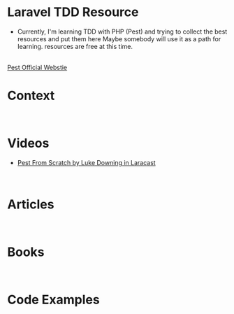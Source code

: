 # Laravel TDD Resource
- Currently, I'm learning TDD with PHP (Pest) and trying to collect the best resources and put them here Maybe somebody will use it as a path for learning.
resources are free at this time.
<br>
<a href="https://pestphp.com/">Pest Official Webstie</a>
<br>

# Context
<br>

# Videos
- <a href="https://laracasts.com/series/pest-from-scratch">Pest From Scratch by Luke Downing in Laracast</a>
<br>

# Articles
<br>

# Books
<br>

# Code Examples
<br>
